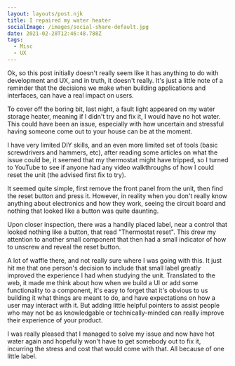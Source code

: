 ```yaml
---
layout: layouts/post.njk
title: I repaired my water heater
socialImage: /images/social-share-default.jpg
date: 2021-02-28T12:46:48.788Z
tags:
  - Misc
  - UX
---
```

Ok, so this post initially doesn't really seem like it has anything to do with development and UX, and in truth, it doesn't really. It's just a little note of a reminder that the decisions we make when building applications and interfaces, can have a real impact on users.

To cover off the boring bit, last night, a fault light appeared on my water storage heater, meaning if I didn't try and fix it, I would have no hot water. This could have been an issue, especially with how uncertain and stressful having someone come out to your house can be at the moment.

I have very limited DIY skills, and an even more limited set of tools (basic screwdrivers and hammers, etc), after reading some articles on what the issue could be, it seemed that my thermostat might have tripped, so I turned to YouTube to see if anyone had any video walkthroughs of how I could reset the unit (the advised first fix to try).

It seemed quite simple, first remove the front panel from the unit, then find the reset button and press it. However, in reality when you don't really know anything about electronics and how they work, seeing the circuit board and nothing that looked like a button was quite daunting.

Upon closer inspection, there was a handily placed label, near a control that looked nothing like a button, that read "Thermostat reset". This drew my attention to another small component that then had a small indicator of how to unscrew and reveal the reset button.

A lot of waffle there, and not really sure where I was going with this. It just hit me that one person's decision to include that small label greatly improved the experience I had when studying the unit. Translated to the web, it made me think about how when we build a UI or add some functionality to a component, it's easy to forget that it's obvious to us building it what things are meant to do, and have expectations on how a user may interact with it. But adding little helpful pointers to assist people who may not be as knowledgable or technically-minded can really improve their experience of your product.

I was really pleased that I managed to solve my issue and now have hot water again and hopefully won't have to get somebody out to fix it, incurring the stress and cost that would come with that. All because of one little label.